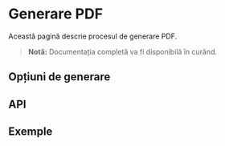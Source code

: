 # Generare PDF

Această pagină descrie procesul de generare PDF.

> **Notă:** Documentația completă va fi disponibilă în curând.

## Opțiuni de generare

## API

## Exemple